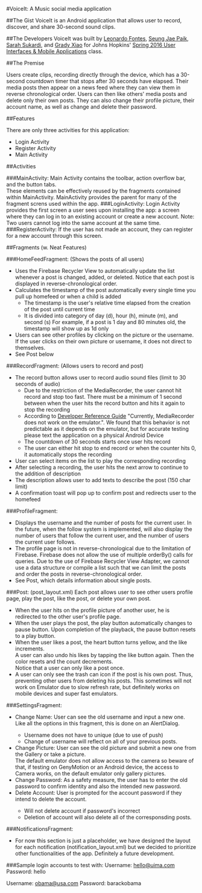 #VoiceIt: A Music social media application

##The Gist
VoiceIt is an Android application that allows user to record, discover, and share 30-second sound clips.

##The Developers
VoiceIt was built by <a href="https://github.com/leofontes">Leonardo Fontes</a>, <a href="https://github.com/sjp511">Seung Jae Paik</a>,
<a href="https://github.com/smsukardi"> Sarah Sukardi</a>, and <a href="https://github.com/mebius5">Grady Xiao</a> for Johns Hopkins' <a href="http://www.cs.jhu.edu/~joanne/cs250/">Spring 2016 User Interfaces & Mobile Applications</a> class.

##The Premise

Users create clips, recording directly through the device, which has a 30-second countdown timer that stops after 30 seconds have elapsed.
Their media posts then appear on a news feed where they can view them in reverse chronological order.
Users can then like others' media posts and delete only their own posts. They can also change their profile picture, their account name, as well as change and delete their password.

##Features

There are only three activities for this application:
<ul>
  <li> Login Activity
  <li> Register Activity
  <li> Main Activity
</ul>
##Activities

###MainActivity:
Main Activity contains the toolbar, action overflow bar, and the button tabs. <br>
These elements can be effectively reused by the fragments contained within MainActivity.
MainActivity provides the parent for many of the fragment screns used within the app.
###LoginActivity:
Login Activity provides the first screen a user sees upon installing the app: a screen where they can log in to an existing account
or create a new account.
Note: Two users cannot log into the same account at the same time.
###RegisterActivity:
If the user has not made an account, they can register for a new account through this screen.

##Fragments (w. Neat Features)

###HomeFeedFragment: (Shows the posts of all users)
<ul>
  <li> Uses the Firebase Recycler View to automatically update the list whenever a post is changed, added, or deleted. Notice that each post is displayed in reverse-chronological order.
  <li> Calculates the timestamp of the post automatically every single time you pull up homefeed or when a child is added
    <ul>
      <li>The timestamp is the user's relative time elapsed from the creation of the post until current time
      <li>It is divided into category of day (d), hour (h), minute (m), and second (s)
      For example, if a post is 1 day and 80 minutes old, the timestamp will show up as 1d only
    </ul>
  <li> Users can see other profiles by clicking on the picture or the username. If the user clicks on their own picture or username, it does not direct to themselves.
  <li> See Post below
</ul>

###RecordFragment: (Allows users to record and post)
<ul>
  <li> The record button allows user to record audio sound files (limit to 30 seconds of audio)
    <ul>
      <li> Due to the restriction of the MediaRecorder, the user cannot hit record and stop too fast. There must be a minimum of 1 second between when the user hits the record button and hits it again to stop the recording
      <li> According to <a href="https://developer.android.com/reference/android/media/MediaRecorder.html">Developer Reference Guide</a> "Currently, MediaRecorder does not work on the emulator.". We found that this behavior is not predictable as it depends on the emulator, but for accurate testing please text the application on a physical Android Device
      <li> The countdown of 30 seconds starts once user hits record
      <li> The user can either hit stop to end record or when the counter hits 0, it automatically stops the recording
    </ul>
  <li> User can select items on the list to play the corresponding recording
  <li> After selecting a recording, the user hits the next arrow to continue to the addition of description
  <li> The description allows user to add texts to describe the post (150 char limit)
  <li> A confirmation toast will pop up to confirm post and redirects user to the homefeed
</ul>

###ProfileFragment:
<ul>
  <li> Displays the username and the number of posts for the current user. In the future, when the follow system is implemented, will also display the number of users that follow the current user, and the number of users the current user follows.
  <li> The profile page is not in reverse-chronological due to the limitation of Firebase. Firebase does not allow the use of multiple orderBy() calls for queries. Due to the use of Firebase Recycler View Adapter, we cannot use a data structure or compile a list such that we can limit the posts and order the posts in reverse-chronological order.
  <li> See Post, which details information about single posts.
</ul>

###Post: (post_layout.xml)
Each post allows user to see other users profile page, play the post, like the post, or delete your own post.
    <ul>
      <li> When the user hits on the profile picture of another user, he is redirected to the other user's profile page.
      <li> When the user plays the post, the play button automatically changes to pause button.
      Upon completion of the playback, the pause button resets to a play button.
      <li> When the user likes a post, the heart button turns yellow, and the like increments. <br>
      A user can also undo his likes by tapping the like button again. Then the color resets and the count decrements. <br>
      Notice that a user can only like a post once. <br>
      <li> A user can only see the trash can icon if the post is his own post. Thus, preventing other users from deleting his posts. This sometimes will not work on Emulator due to slow refresh rate, but definitely works on mobile devices and super fast emulators.
    </ul>

###SettingsFragment:
<ul>
    <li>Change Name: User can see the old username and input a new one. Like all the options in this fragment, this is done on an AlertDialog.</li>
      <ul>
        <li>Username does not have to unique (due to use of push)
        <li>Change of username will reflect on all of your previous posts.
      </ul>
    <li>Change Picture: User can see the old picture and submit a new one from the Gallery or take a picture.<br>The default emulator does not allow access to the camera so beware of that, if testing on GenyMotion or an Android device, the access to Camera works, on the default emulator only gallery pictures. </li>
    <li>Change Password: As a safety measure, the user has to enter the old password to confirm identity and also the intended new password.</li>
    <li>Delete Account: User is prompted for the account password if they intend to delete the account.</li>
      <ul>
        <li> Will not delete account if password's incorrect
        <li> Deletion of account will also delete all of the corresponsding posts.
      </ul>
</ul>

###NotificationsFragment:
<ul>
    <li>For now this section is just a placeholder, we have designed the layout for each notification (notification_layout.xml) but we decided to prioritize other functionalities of the app. Definitely a future development.</li>
</ul>

###Sample login accounts to test with:
Username: hello@uima.com
Password: hello

Username: obama@usa.com
Password: barackobama
